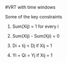 
#VRT with time windows

Some of the key constraints

1. Sum(Xij) = 1 for every i

2. Sum(Xij) - Sum(Xji) = 0

3. Di + tij < Dj if Xij = 1

4. Yi + Qi = Yj if Xij = 1
